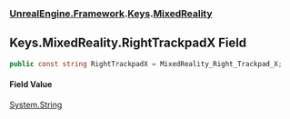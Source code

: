 ### [UnrealEngine.Framework](UnrealEngine_Framework.md 'UnrealEngine.Framework').[Keys](Keys.md 'UnrealEngine.Framework.Keys').[MixedReality](Keys_MixedReality.md 'UnrealEngine.Framework.Keys.MixedReality')
## Keys.MixedReality.RightTrackpadX Field
```csharp
public const string RightTrackpadX = MixedReality_Right_Trackpad_X;
```
#### Field Value
[System.String](https://docs.microsoft.com/en-us/dotnet/api/System.String 'System.String')
